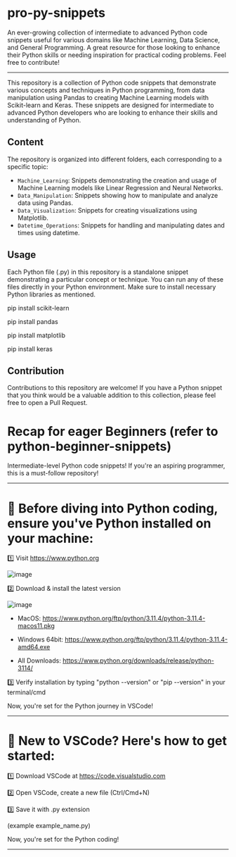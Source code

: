 # pro-py-snippets
An ever-growing collection of intermediate to advanced Python code snippets useful for various domains like Machine Learning, Data Science, and General Programming. A great resource for those looking to enhance their Python skills or needing inspiration for practical coding problems. Feel free to contribute!

---

This repository is a collection of Python code snippets that demonstrate various concepts and techniques in Python programming, from data manipulation using Pandas to creating Machine Learning models with Scikit-learn and Keras. These snippets are designed for intermediate to advanced Python developers who are looking to enhance their skills and understanding of Python.

## Content

The repository is organized into different folders, each corresponding to a specific topic:

- `Machine_Learning`: Snippets demonstrating the creation and usage of Machine Learning models like Linear Regression and Neural Networks.
- `Data_Manipulation`: Snippets showing how to manipulate and analyze data using Pandas.
- `Data_Visualization`: Snippets for creating visualizations using Matplotlib.
- `Datetime_Operations`: Snippets for handling and manipulating dates and times using datetime.

## Usage

Each Python file (.py) in this repository is a standalone snippet demonstrating a particular concept or technique. You can run any of these files directly in your Python environment. Make sure to install necessary Python libraries as mentioned.

pip install scikit-learn

pip install pandas

pip install matplotlib

pip install keras



## Contribution

Contributions to this repository are welcome! If you have a Python snippet that you think would be a valuable addition to this collection, please feel free to open a Pull Request.


# Recap for eager Beginners (refer to python-beginner-snippets)





Intermediate-level Python code snippets! If you're an aspiring programmer, this is a must-follow repository!

___


# 🐍 Before diving into Python coding, ensure you've Python installed on your machine:

1️⃣ Visit https://www.python.org

![image](https://github.com/VellVoid/intermediate-py-snippets/assets/137341548/b78556bd-e6b2-4955-b7cc-4651644eee99)


2️⃣ Download & install the latest version

![image](https://github.com/VellVoid/intermediate-py-snippets/assets/137341548/4ec72d48-4498-4251-b435-dcf08b1b6285)

- MacOS: https://www.python.org/ftp/python/3.11.4/python-3.11.4-macos11.pkg

- Windows 64bit: https://www.python.org/ftp/python/3.11.4/python-3.11.4-amd64.exe

- All Downloads: https://www.python.org/downloads/release/python-3114/



3️⃣ Verify installation by typing "python --version" or "pip --version" in your terminal/cmd


Now, you're set for the Python journey in VSCode!

___

# 🐍 New to VSCode? Here's how to get started:

1️⃣ Download VSCode at https://code.visualstudio.com

2️⃣ Open VSCode, create a new file (Ctrl/Cmd+N)

3️⃣ Save it with .py extension

(example example_name.py)

Now, you're set for the Python coding!

---


